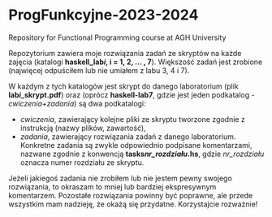# ProgFunkcyjne-2023-2024
Repository for Functional Programming course at AGH University

Repozytorium zawiera moje rozwiązania zadań ze skryptów na każde zajęcia (katalogi **haskell_lab*i*, i = 1, 2, ... , 7**). Większość zadań jest zrobione (najwięcej odpuściłem lub nie umiałem z labu 3, 4 i 7). 

W każdym z tych katalogów jest skrypt do danego laboratorium (plik **lab*i*_skrypt.pdf**) oraz (oprócz **haskell-lab7**, gdzie jest jeden podkatalog - *cwiczenia+zadania*) są dwa podkatalogi:
- *cwiczenia*, zawierający kolejne pliki ze skryptu tworzone zgodnie z instrukcją (nazwy plików, zawartość),
- *zadania*, zawierający rozwiązania zadań z danego laboratorium. Konkretne zadania są zwykle odpowiednio podpisane komentarzami, nazwane zgodnie z konwencją **tasks*nr_rozdziału*.hs**, gdzie *nr_rozdziału* oznacza numer rozdziału ze skryptu.

Jeżeli jakiegoś zadania nie zrobiłem lub nie jestem pewny swojego rozwiązania, to okraszam to mniej lub bardziej ekspresywnym komentarzem. Pozostałe rozwiązania powinny być poprawne, ale przede wszystkim mam nadzieję, że okażą się przydatne. Korzystajcie rozważnie!